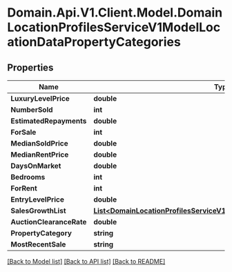 # Domain.Api.V1.Client.Model.DomainLocationProfilesServiceV1ModelLocationDataPropertyCategories
## Properties

Name | Type | Description | Notes
------------ | ------------- | ------------- | -------------
**LuxuryLevelPrice** | **double** |  | [optional] 
**NumberSold** | **int** |  | [optional] 
**EstimatedRepayments** | **double** |  | [optional] 
**ForSale** | **int** |  | [optional] 
**MedianSoldPrice** | **double** |  | [optional] 
**MedianRentPrice** | **double** |  | [optional] 
**DaysOnMarket** | **double** |  | [optional] 
**Bedrooms** | **int** |  | [optional] 
**ForRent** | **int** |  | [optional] 
**EntryLevelPrice** | **double** |  | [optional] 
**SalesGrowthList** | [**List&lt;DomainLocationProfilesServiceV1ModelLocationDataSalesGrowthList&gt;**](DomainLocationProfilesServiceV1ModelLocationDataSalesGrowthList.md) |  | [optional] 
**AuctionClearanceRate** | **double** |  | [optional] 
**PropertyCategory** | **string** |  | [optional] 
**MostRecentSale** | **string** |  | [optional] 

[[Back to Model list]](../README.md#documentation-for-models) [[Back to API list]](../README.md#documentation-for-api-endpoints) [[Back to README]](../README.md)

